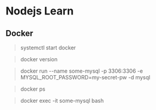 # Nodejs Learn

## Docker

>systemctl start docker

>docker version

>docker run --name some-mysql -p 3306:3306 -e MYSQL_ROOT_PASSWORD=my-secret-pw -d mysql

>docker ps

>docker exec -it some-mysql bash
